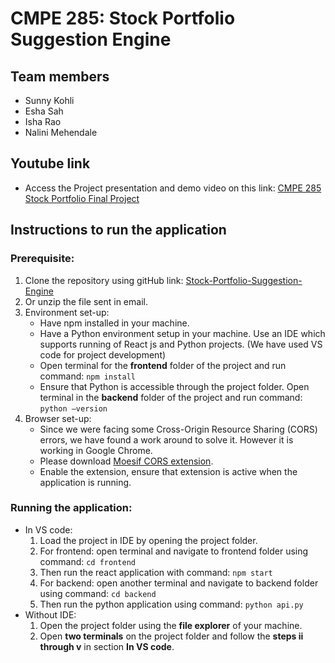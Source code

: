 # CMPE 285: Stock Portfolio Suggestion Engine
## Team members
- Sunny Kohli
- Esha Sah
- Isha Rao
- Nalini Mehendale

## Youtube link
- Access the Project presentation and demo video on this link: [CMPE 285 Stock Portfolio Final Project](https://www.youtube.com/watch?v=XsUBwQvu17A&ab_channel=SunnyKohli)

## Instructions to run the application

### Prerequisite:
1. Clone the repository using gitHub link: [Stock-Portfolio-Suggestion-Engine](https://github.com/eshasah/Stock-Portfolio-Suggestion-Engine.git)
2. Or unzip the file sent in email.
3. Environment set-up:
    - Have npm installed in your machine.
    - Have a Python environment setup in your machine. Use an IDE which supports running of React js and Python projects. (We have used VS code for project development)
    - Open terminal for the **frontend** folder of the project and run command: `npm install`
    - Ensure that Python is accessible through the project folder. Open terminal in the **backend** folder of the project and run command: `python –version`
4. Browser set-up:
    - Since we were facing some Cross-Origin Resource Sharing (CORS) errors, we have found a work around to solve it. However it is working in Google Chrome.
    - Please download [Moesif CORS extension](https://chrome.google.com/webstore/detail/moesif-origin-cors-change/digfbfaphojjndkpccljibejjbppifbc?hl=en-US).
    - Enable the extension, ensure that extension is active when the application is running.
  
### Running the application:
- In VS code:
  1. Load the project in IDE  by opening the project folder.
  2. For frontend: open terminal and navigate to frontend folder using command: `cd frontend`
  3. Then run the react application with command: `npm start`
  4. For backend: open another terminal and navigate to backend folder using command: `cd backend`
  5. Then run the python application using command: `python api.py`
- Without IDE:
  1. Open the project folder using the **file explorer** of your machine.
  2. Open **two terminals** on the project folder and follow the **steps ii through v** in section **In VS code**.


